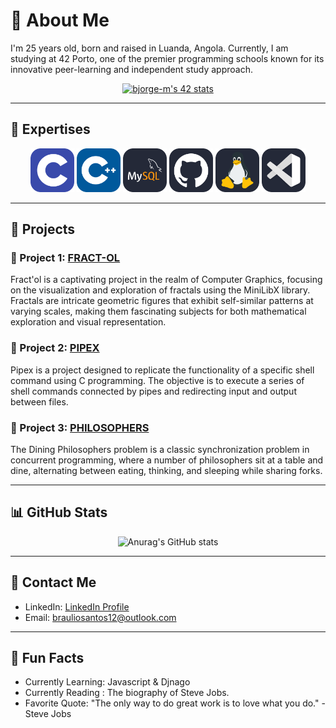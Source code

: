 # 👋 About Me

I'm 25 years old, born and raised in Luanda, Angola. Currently, I am studying at 42 Porto, one of the premier programming schools known for its innovative peer-learning and independent study approach.

<div align="center">
	
[![bjorge-m's 42 stats](https://badge.mediaplus.ma/darkblue/bjorge-m?1337Badge=off&42Network=off&UM6P=off)](https://github.com/oakoudad/badge42)

</div>

---

## 🚀 Expertises

<div align="center">
	<img src="https://raw.githubusercontent.com/tandpfun/skill-icons/65dea6c4eaca7da319e552c09f4cf5a9a8dab2c8/icons/C.svg" height="70px" width="70px" alt="C"/>
	<img src="https://raw.githubusercontent.com/tandpfun/skill-icons/65dea6c4eaca7da319e552c09f4cf5a9a8dab2c8/icons/CPP.svg" height="70px" width="70px" alt="C++"/>
	<img src="https://raw.githubusercontent.com/tandpfun/skill-icons/65dea6c4eaca7da319e552c09f4cf5a9a8dab2c8/icons/MySQL-Dark.svg" height="70px" width="70px" alt="MySQL"/>
	<img src="https://raw.githubusercontent.com/tandpfun/skill-icons/65dea6c4eaca7da319e552c09f4cf5a9a8dab2c8/icons/Github-Dark.svg" height="70px" width="70px" alt="GitHub"/>
	<img src="https://raw.githubusercontent.com/tandpfun/skill-icons/65dea6c4eaca7da319e552c09f4cf5a9a8dab2c8/icons/Linux-Dark.svg" height="70px" width="70px" alt="Linux"/>
	<img src="https://raw.githubusercontent.com/tandpfun/skill-icons/65dea6c4eaca7da319e552c09f4cf5a9a8dab2c8/icons/VSCode-Dark.svg" height="70px" width="70px" alt="VSCode"/>
</div>

---

## 🌟 Projects

### 📁 Project 1: [FRACT-OL](https://github.com/braasantos/42-fract-ol)
Fract'ol is a captivating project in the realm of Computer Graphics, focusing on the visualization and exploration of fractals using the MiniLibX library. 
Fractals are intricate geometric figures that exhibit self-similar patterns at varying scales, making them fascinating subjects for both mathematical exploration and visual representation.

### 📁 Project 2: [PIPEX](https://github.com/braasantos/42-pipex)
Pipex is a project designed to replicate the functionality of a specific shell command using C programming. The objective is to execute a series of shell commands connected by pipes and redirecting input and output between files.

### 📁 Project 3: [PHILOSOPHERS](https://github.com/braasantos/42-philosophers)
The Dining Philosophers problem is a classic synchronization problem in concurrent programming, where a number of philosophers sit at a table and dine, alternating between eating, thinking, and sleeping while sharing forks.

---
## 📊 GitHub Stats

<div align="center">
  
![Anurag's GitHub stats](https://github-readme-stats.vercel.app/api?username=braasantos&show_icons=true&theme=dracula)
</div>

---
## 📧 Contact Me

- LinkedIn: [LinkedIn Profile](https://www.linkedin.com/in/braulio-dos-santos-697082298/)
- Email: brauliosantos12@outlook.com

---
## 🎉 Fun Facts

- Currently Learning: Javascript & Djnago
- Currently Reading : The biography of Steve Jobs.
- Favorite Quote: "The only way to do great work is to love what you do." - Steve Jobs

